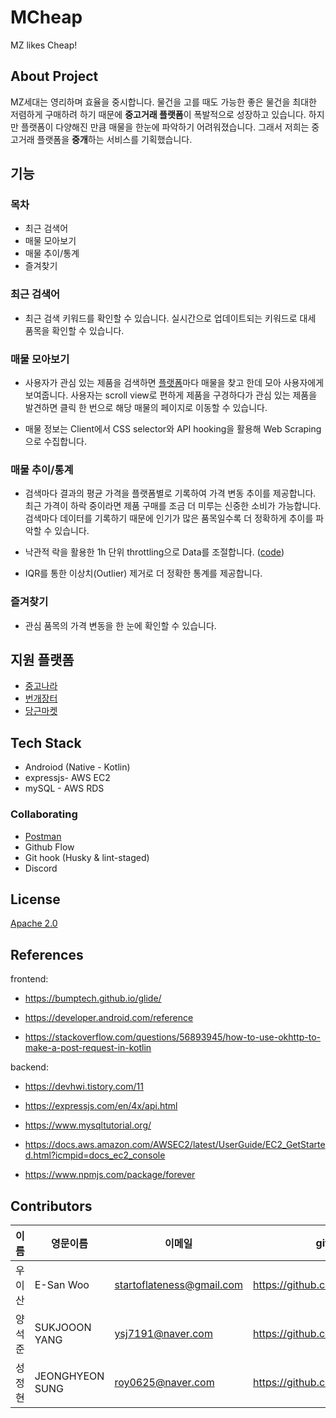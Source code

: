 # MCheap

MZ likes Cheap!

## About Project

MZ세대는 영리하며 효율을 중시합니다. 물건을 고를 때도 가능한 좋은 물건을 최대한 저렴하게 구매하려 하기 때문에 **중고거래 플랫폼**이 폭발적으로 성장하고 있습니다. 하지만 플랫폼이 다양해진 만큼 매물을 한눈에 파악하기 어려워졌습니다. 그래서 저희는 중고거래 플랫폼을 **중개**하는 서비스를 기획했습니다.

## 기능

### 목차

- 최근 검색어
- 매물 모아보기
- 매물 추이/통계
- 즐겨찾기

### 최근 검색어

- 최근 검색 키워드를 확인할 수 있습니다. 실시간으로 업데이트되는 키워드로 대세 품목을 확인할 수 있습니다.

### 매물 모아보기

- 사용자가 관심 있는 제품을 검색하면 [플랫폼](https://github.com/plz-input-name/MCheap#%EC%A7%80%EC%9B%90-%ED%94%8C%EB%9E%AB%ED%8F%BC)마다 매물을 찾고 한데 모아 사용자에게 보여줍니다. 사용자는 scroll view로 편하게 제품을 구경하다가 관심 있는 제품을 발견하면 클릭 한 번으로 해당 매물의 페이지로 이동할 수 있습니다.

- 매물 정보는 Client에서 CSS selector와 API hooking을 활용해 Web Scraping으로 수집합니다.

### 매물 추이/통계

- 검색마다 결과의 평균 가격을 플랫폼별로 기록하여 가격 변동 추이를 제공합니다. 최근 가격이 하락 중이라면 제품 구매를 조금 더 미루는 신중한 소비가 가능합니다. 검색마다 데이터를 기록하기 때문에 인기가 많은 품목일수록 더 정확하게 추이를 파악할 수 있습니다.

- 낙관적 락을 활용한 1h 단위 throttling으로 Data를 조절합니다. ([code](https://github.com/plz-input-name/MCheap/blob/fb9c584ef05b9b37aef764a4e693baeac69d1f44/backend/service/statistics.js#L29C7-L38C8))

- IQR를 통한 이상치(Outlier) 제거로 더 정확한 통계를 제공합니다.

### 즐겨찾기

- 관심 품목의 가격 변동을 한 눈에 확인할 수 있습니다.

## 지원 플랫폼

- [중고나라](https://web.joongna.com/)
- [번개장터](https://m.bunjang.co.kr/)
- [당근마켓](https://www.daangn.com/)

## Tech Stack

- Androiod (Native - Kotlin)
- expressjs- AWS EC2
- mySQL - AWS RDS

### Collaborating

- [Postman](https://www.postman.com/gold-resonance-779096/workspace/mcheap)
- Github Flow
- Git hook (Husky & lint-staged)
- Discord

## License

[Apache 2.0](https://github.com/plz-input-name/MCheap/blob/main/LICENSE)

## References

frontend:

- https://bumptech.github.io/glide/

- https://developer.android.com/reference

- https://stackoverflow.com/questions/56893945/how-to-use-okhttp-to-make-a-post-request-in-kotlin

backend:

- https://devhwi.tistory.com/11

- https://expressjs.com/en/4x/api.html

- https://www.mysqltutorial.org/

- https://docs.aws.amazon.com/AWSEC2/latest/UserGuide/EC2_GetStarted.html?icmpid=docs_ec2_console

- https://www.npmjs.com/package/forever

## Contributors

| 이름   | 영문이름        | 이메일                    | github                         | 역할     |
| ------ | --------------- | ------------------------- | ------------------------------ | -------- |
| 우이산 | E-San Woo       | startoflateness@gmail.com | https://github.com/goldentrash | backend  |
| 양석준 | SUKJOOON YANG   | ysj7191@naver.com         | https://github.com/yangjjune   | frontend |
| 성정현 | JEONGHYEON SUNG | roy0625@naver.com         | https://github.com/Roysung0625 | backend  |
